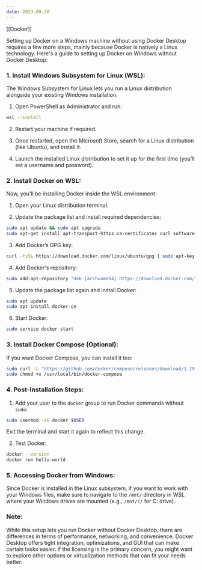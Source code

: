 ```yaml
---
date: 2023-09-30
---
```

[[Docker]]

Setting up Docker on a Windows machine without using Docker Desktop requires a few more steps, mainly because Docker is natively a Linux technology. Here's a guide to setting up Docker on Windows without Docker Desktop:

### 1. **Install Windows Subsystem for Linux (WSL)**:

The Windows Subsystem for Linux lets you run a Linux distribution alongside your existing Windows installation.

1. Open PowerShell as Administrator and run:
```bash
wsl --install
```

2. Restart your machine if required.

3. Once restarted, open the Microsoft Store, search for a Linux distribution (like Ubuntu), and install it.

4. Launch the installed Linux distribution to set it up for the first time (you'll set a username and password).

### 2. **Install Docker on WSL**:

Now, you'll be installing Docker inside the WSL environment:

1. Open your Linux distribution terminal.

2. Update the package list and install required dependencies:
```bash
sudo apt update && sudo apt upgrade
sudo apt-get install apt-transport-https ca-certificates curl software-properties-common
```

3. Add Docker’s GPG key:
```bash
curl -fsSL https://download.docker.com/linux/ubuntu/gpg | sudo apt-key add -
```

4. Add Docker's repository:
```bash
sudo add-apt-repository "deb [arch=amd64] https://download.docker.com/linux/ubuntu $(lsb_release -cs) stable"
```

5. Update the package list again and install Docker:
```bash
sudo apt update
sudo apt install docker-ce
```

6. Start Docker:
```bash
sudo service docker start
```

### 3. **Install Docker Compose (Optional)**:

If you want Docker Compose, you can install it too:

```bash
sudo curl -L "https://github.com/docker/compose/releases/download/1.29.2/docker-compose-$(uname -s)-$(uname -m)" -o /usr/local/bin/docker-compose
sudo chmod +x /usr/local/bin/docker-compose
```

### 4. **Post-Installation Steps**:

1. Add your user to the `docker` group to run Docker commands without `sudo`:
```bash
sudo usermod -aG docker $USER
```
Exit the terminal and start it again to reflect this change.

2. Test Docker:
```bash
docker --version
docker run hello-world
```

### 5. **Accessing Docker from Windows**:

Since Docker is installed in the Linux subsystem, if you want to work with your Windows files, make sure to navigate to the `/mnt/` directory in WSL where your Windows drives are mounted (e.g., `/mnt/c/` for C: drive).

### Note:

While this setup lets you run Docker without Docker Desktop, there are differences in terms of performance, networking, and convenience. Docker Desktop offers tight integration, optimizations, and GUI that can make certain tasks easier. If the licensing is the primary concern, you might want to explore other options or virtualization methods that can fit your needs better.